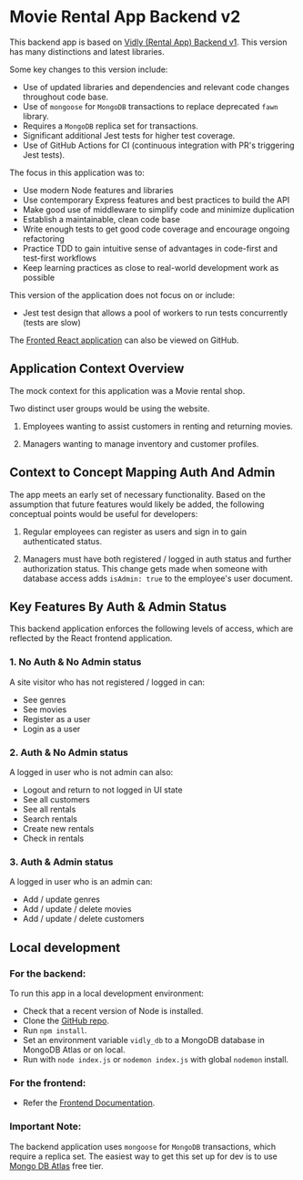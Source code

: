 # Movie Rental App Backend v2

This backend app is based on [Vidly (Rental App) Backend v1](https://github.com/maaznonsola/vidly-api-node). This version has many distinctions and latest libraries.

Some key changes to this version include:

- Use of updated libraries and dependencies and relevant code changes throughout code base.
- Use of `mongoose` for `MongoDB` transactions to replace deprecated `fawn` library.
- Requires a `MongoDB` replica set for transactions.
- Significant additional Jest tests for higher test coverage.
- Use of GitHub Actions for CI (continuous integration with PR's triggering Jest tests).

The focus in this application was to:

- Use modern Node features and libraries
- Use contemporary Express features and best practices to build the API
- Make good use of middleware to simplify code and minimize duplication
- Establish a maintainable, clean code base
- Write enough tests to get good code coverage and encourage ongoing refactoring
- Practice TDD to gain intuitive sense of advantages in code-first and test-first workflows
- Keep learning practices as close to real-world development work as possible

This version of the application does not focus on or include:

- Jest test design that allows a pool of workers to run tests concurrently (tests are slow)

The [Fronted React application](https://github.com/maaznonsola/Movie-Rental-App-Frontend-v2) can also be viewed on GitHub.

## Application Context Overview

The mock context for this application was a Movie rental shop.

Two distinct user groups would be using the website.

1. Employees wanting to assist customers in renting and returning movies.

2. Managers wanting to manage inventory and customer profiles.

## Context to Concept Mapping Auth And Admin

The app meets an early set of necessary functionality. Based on the assumption that future features would likely be added, the following conceptual points would be useful for developers:

1. Regular employees can register as users and sign in to gain authenticated status.

2. Managers must have both registered / logged in auth status and further authorization status. This change gets made when someone with database access adds `isAdmin: true` to the employee's user document.

## Key Features By Auth & Admin Status

This backend application enforces the following levels of access, which are reflected by the React frontend application.

### 1. No Auth & No Admin status

A site visitor who has not registered / logged in can:

- See genres
- See movies
- Register as a user
- Login as a user

### 2. Auth & No Admin status

A logged in user who is not admin can also:

- Logout and return to not logged in UI state
- See all customers
- See all rentals
- Search rentals
- Create new rentals
- Check in rentals

### 3. Auth & Admin status

A logged in user who is an admin can:

- Add / update genres
- Add / update / delete movies
- Add / update / delete customers

## Local development

### For the backend:

To run this app in a local development environment:

- Check that a recent version of Node is installed.
- Clone the [GitHub repo](https://github.com/maaznonsola/Movie-Rental-App-Backend).
- Run `npm install`.
- Set an environment variable `vidly_db` to a MongoDB database in MongoDB Atlas or on local.
- Run with `node index.js` or `nodemon index.js` with global `nodemon` install.

### For the frontend:

- Refer the [Frontend Documentation](https://github.com/maaznonsola/Movie-Rental-App-Frontend-v2/blob/master/README.md).

### Important Note:

The backend application uses `mongoose` for `MongoDB` transactions, which require a replica set. The easiest way to get this set up for dev is to use [Mongo DB Atlas](https://www.mongodb.com/atlas/database) free tier.
